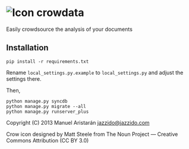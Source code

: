 ![Icon](https://raw.github.com/jazzido/crowdata/master/static/img/crowdata.png) crowdata
========================================================================================

Easily crowdsource the analysis of your documents


## Installation

    pip install -r requirements.txt

Rename `local_settings.py.example` to `local_settings.py` and adjust the settings there.

Then,

    python manage.py syncdb
    python manage.py migrate --all
    python manage.py runserver_plus

Copyright (C) 2013 Manuel Aristarán <jazzido@jazzido.com>

Crow icon designed by Matt Steele from The Noun Project — Creative Commons Attribution (CC BY 3.0)
